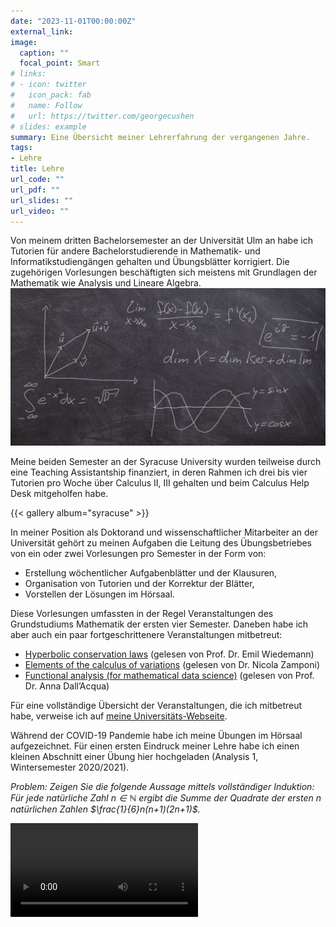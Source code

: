 ```yaml
---
date: "2023-11-01T00:00:00Z"
external_link: 
image: 
  caption: ""
  focal_point: Smart
# links:
# - icon: twitter
#   icon_pack: fab
#   name: Follow
#   url: https://twitter.com/georgecushen
# slides: example
summary: Eine Übersicht meiner Lehrerfahrung der vergangenen Jahre.
tags:
- Lehre
title: Lehre
url_code: ""
url_pdf: ""
url_slides: ""
url_video: ""
---
```

Von meinem dritten Bachelorsemester an der Universität Ulm an habe ich Tutorien für andere Bachelorstudierende in Mathematik- und Informatikstudiengängen gehalten und Übungsblätter korrigiert. Die zugehörigen Vorlesungen beschäftigten sich meistens mit Grundlagen der Mathematik wie Analysis und Lineare Algebra.
![image](LA_Analysis.jpg)

Meine beiden Semester an der Syracuse University wurden teilweise durch eine Teaching Assistantship finanziert, in deren Rahmen ich drei bis vier Tutorien pro Woche über Calculus II, III gehalten und beim Calculus Help Desk mitgeholfen habe.


{{< gallery album="syracuse" >}}

In meiner Position als Doktorand und wissenschaftlicher Mitarbeiter an der Universität gehört zu meinen Aufgaben die Leitung des Übungsbetriebes von ein oder zwei Vorlesungen pro Semester in der Form von: 
- Erstellung wöchentlicher Aufgabenblätter und der Klausuren,
- Organisation von Tutorien und der Korrektur der Blätter,
- Vorstellen der Lösungen im Hörsaal.

Diese Vorlesungen umfassten in der Regel Veranstaltungen des Grundstudiums Mathematik der ersten vier Semester. Daneben habe ich aber auch ein paar fortgeschrittenere Veranstaltungen mitbetreut:

*	[Hyperbolic conservation laws](https://www.uni-ulm.de/en/ws20-1/hyperbolic-conservation-laws/) (gelesen von Prof. Dr. Emil Wiedemann)
*	[Elements of the calculus of variations](https://www.uni-ulm.de/en/mawi/iaa/lehre/ss-23/elements-of-calculus-of-variations/) (gelesen von Dr. Nicola Zamponi)
*	[Functional analysis (for mathematical data science)](https://www.uni-ulm.de/en/mawi/iaa/lehre/ws-23-24/functional-analysis/) (gelesen von Prof. Dr. Anna Dall’Acqua)

Für eine vollständige Übersicht der Veranstaltungen, die ich mitbetreut habe, verweise ich auf [meine Universitäts-Webseite](https://www.uni-ulm.de/mawi/iaa/members/raphael-wagner/).

Während der COVID-19 Pandemie habe ich meine Übungen im Hörsaal aufgezeichnet. Für einen ersten Eindruck meiner Lehre habe ich einen kleinen Abschnitt einer Übung hier hochgeladen (Analysis 1, Wintersemester 2020/2021).

_Problem: Zeigen Sie die folgende Aussage mittels vollständiger Induktion:\
Für jede natürliche Zahl $n\in\mathbb{N}$ ergibt die Summe der Quadrate der ersten $n$ natürlichen Zahlen $\frac{1}{6}n(n+1)(2n+1)$._

<video src="exercise_excerpt.mp4" controls="controls" style="max-width: 730px;">
</video>

